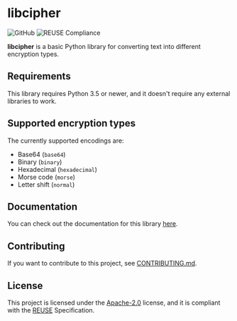 <!--
SPDX-FileCopyrightText: 2022 DaniElectra

SPDX-License-Identifier: Apache-2.0
-->

# libcipher  

![GitHub](https://img.shields.io/github/license/DaniElectra/libcipher?style=for-the-badge) ![REUSE Compliance](https://img.shields.io/reuse/compliance/github.com/DaniElectra/libcipher?style=for-the-badge)  

**libcipher** is a basic Python library for converting text into different encryption types.  

## Requirements  
This library requires Python 3.5 or newer, and it doesn't require any external libraries to work.  

## Supported encryption types  
The currently supported encodings are:  

- Base64 (`base64`)  
- Binary (`binary`)  
- Hexadecimal (`hexadecimal`)  
- Morse code (`morse`)  
- Letter shift (`normal`)  

## Documentation  
You can check out the documentation for this library [here](docs/README.md).  

## Contributing  
If you want to contribute to this project, see [CONTRIBUTING.md](CONTRIBUTING.md).  

## License  
This project is licensed under the [Apache-2.0](LICENSE) license, and it is compliant with the [REUSE](https://reuse.software) Specification.
